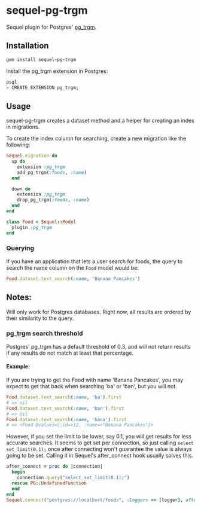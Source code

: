 sequel-pg-trgm
==============

Sequel plugin for Postgres' [pg_trgm](http://www.postgresql.org/docs/9.1/static/pgtrgm.html).

## Installation

```ruby
gem install sequel-pg-trgm
```

Install the pg_trgm extension in Postgres:
```bash
psql
> CREATE EXTENSION pg_trgm;
```


## Usage
sequel-pg-trgm creates a dataset method and a helper for creating an index in migrations.

To create the index column for searching, create a new migration like the following:

```ruby
Sequel.migration do
  up do
    extension :pg_trgm
    add_pg_trgm(:foods, :name)
  end

  down do
    extension :pg_trgm
    drop_pg_trgm(:foods, :name)
  end
end
```

```ruby
class Food < Sequel::Model
  plugin :pg_trgm
end
```

### Querying
If you have an application that lets a user search for foods, the query to search the name column on the `Food` model would be:

```ruby
Food.dataset.text_search(:name, 'Banana Pancakes')
```

## Notes:
Will only work for Postgres databases.  Right now, all results are ordered by their similarity to the query.

### pg_trgm search threshold
Postgres' pg_trgm has a default threshold of 0.3, and will not return results if any results do not match at least that percentage.

#### Example:

If you are trying to get the Food with name 'Banana Pancakes', you may expect to get that back when searching 'ba' or 'ban', but you will not.

```ruby
Food.dataset.text_search(:name, 'ba').first
# => nil
Food.dataset.text_search(:name, 'ban').first
# => nil
Food.dataset.text_search(:name, 'bana').first
# => <Food @values={:id=>12, :name=>"Banana Pancakes"}>
```

However, if you set the limit to be lower, say 0.1, you will get results for less accurate searches.  It seems to get set per connection, so just calling ``select set_limit(0.1);`` once after connecting won't guarantee the value is always going to be set. Calling it in Sequel's after_connect hook usually solves this.

```ruby
after_connect = proc do |connection|
  begin
    connection.query("select set_limit(0.1);")
  rescue PG::UndefinedFunction
  end
end
Sequel.connect("postgres://localhost/foods", :loggers => [logger], after_connect: after_connect)
```

